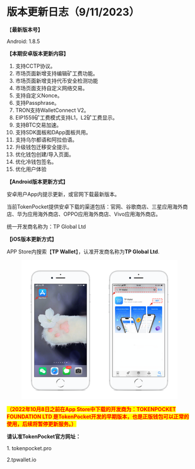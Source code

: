 # 版本更新日志（9/11/2023）

【**最新版本号】**

Android: 1.8.5



**【本期安卓版本更新内容】**

1. 支持CCTP协议。
2. 市场页面新增支持编辑矿工费功能。
3. 市场页面新增支持代币安全检测功能
4. 市场页面支持自定义网络交易。
5. 支持自定义Nonce。
6. 支持Passphrase。
7. TRON支持WalletConnect V2。
8. EIP1559矿工费模式支持L1，L2矿工费显示。
9. 支持BTC交易加速。
10. 支持SDK面板和DApp面板共用。
11. 支持乌尔都语和阿拉伯语。
12. 升级钱包迁移安全提示。
13. 优化钱包创建/导入页面。
14. 优化冷钱包签名。
15. 优化用户体验



**【Android版本更新方式】**

安卓用户App内提示更新，或官网下载最新版本。

当前TokenPocket提供安卓下载的渠道包括：官网、谷歌商店、三星应用海外商店、华为应用海外商店、OPPO应用海外商店、Vivo应用海外商店。

统一开发商名称为：TP Global Ltd



**【iOS版本更新方式】**&#x20;

APP Store内搜索【**TP Wallet**】，认准开发商名称为**TP Global Ltd**.&#x20;

<figure><img src="../../.gitbook/assets/image (29).png" alt=""><figcaption></figcaption></figure>

<mark style="color:red;">**（2022年10月8日之前在App Store中下载的开发商为：TOKENPOCKET FOUNDATION LTD 是TokenPocket开发的早期版本，也是正版钱包可以正常的使用，后续将暂停更新服务。）**</mark>

**请认准TokenPocket官方网址：**

1\. tokenpocket.pro&#x20;

2.tpwallet.io
